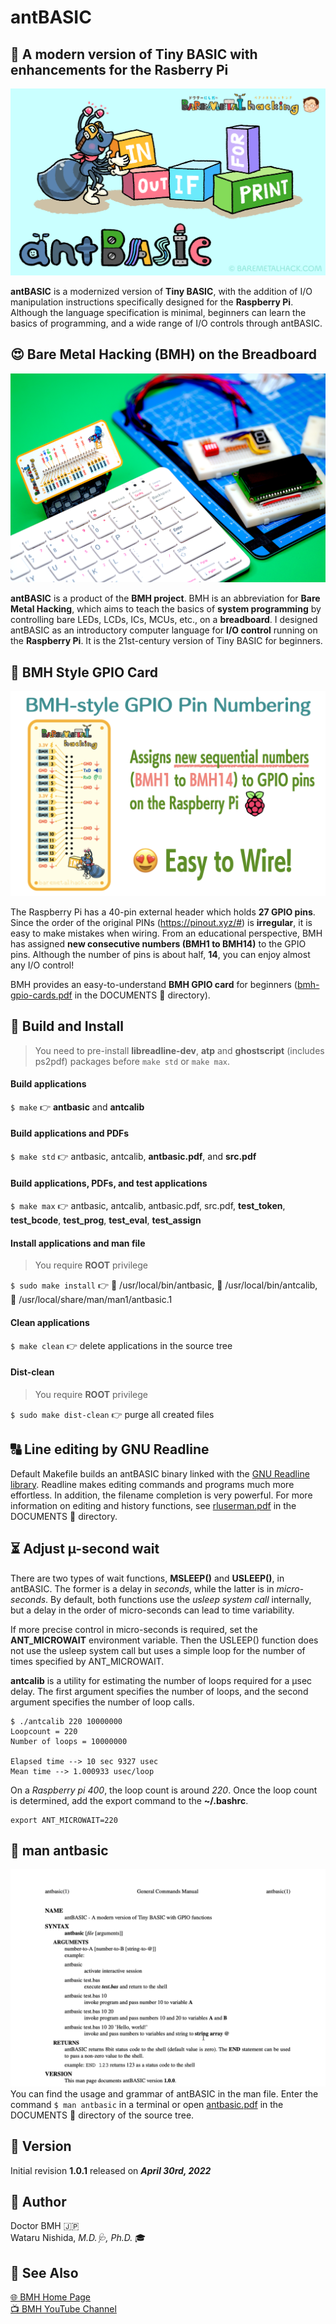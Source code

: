 # antBASIC
## 🎁 A modern version of Tiny BASIC with enhancements for the Rasberry Pi
![antBASIC](./IMAGES/antbasic.png "antBASIC")

**antBASIC** is a modernized version of **Tiny BASIC**, with the addition of I/O manipulation instructions specifically designed for the **Raspberry Pi**. Although the language specification is minimal, beginners can learn the basics of programming, and a wide range of I/O controls through antBASIC.
## 😍 Bare Metal Hacking (BMH) on the Breadboard
![Breadboard Hacking](./IMAGES/breadboard-hacking.png "Breadboard Hacking")

**antBASIC** is a product of the **BMH project**. BMH is an abbreviation for **Bare Metal Hacking**, which aims to teach the basics of **system programming** by controlling bare LEDs, LCDs, ICs, MCUs, etc., on a **breadboard**. I designed antBASIC as an introductory computer language for **I/O control** running on the **Raspberry Pi**. It is the 21st-century version of Tiny BASIC for beginners.
## 🚀 BMH Style GPIO Card
![BMH GPIO card](./IMAGES/BMH-pin-numbers.png "BMH GPIO card")

The Raspberry Pi has a 40-pin external header which holds **27 GPIO pins**. Since the order of the original PINs (https://pinout.xyz/#) is **irregular**, it is easy to make mistakes when wiring. From an educational perspective, BMH has assigned **new consecutive numbers (BMH1 to BMH14)** to the GPIO pins. Although the number of pins is about half, **14**, you can enjoy almost any I/O control!

BMH provides an easy-to-understand **BMH GPIO card** for beginners ([bmh-gpio-cards.pdf](./DOCUMENTS/bmh-gpio-cards.pdf) in the DOCUMENTS 📂 directory).

## 🔧 Build and Install
> You need to pre-install **libreadline-dev**, **atp** and **ghostscript** (includes ps2pdf) packages before `make std` or `make max`.

#### Build applications
`$ make` 👉 **antbasic** and **antcalib**
#### Build applications and PDFs
`$ make std` 👉 antbasic, antcalib, **antbasic.pdf**, and **src.pdf**
#### Build applications, PDFs, and test applications
`$ make max` 👉 antbasic, antcalib, antbasic.pdf, src.pdf, **test_token**, **test_bcode**, **test_prog**, **test_eval**, **test_assign**
#### Install applications and man file
> You require **ROOT** privilege

`$ sudo make install` 👉 📂 /usr/local/bin/antbasic, 📂 /usr/local/bin/antcalib, 📂 /usr/local/share/man/man1/antbasic.1
#### Clean applications
`$ make clean` 👉 delete applications in the source tree
#### Dist-clean
> You require **ROOT** privilege

`$ sudo make dist-clean` 👉 purge all created files

## 🔠 Line editing by GNU Readline
Default Makefile builds an antBASIC binary linked with the [GNU Readline library](https://tiswww.case.edu/php/chet/readline/rltop.html). Readline makes editing commands and programs much more effortless. In addition, the filename completion is very powerful. For more information on editing and history functions, see [rluserman.pdf](./DOCUMENTS/rluserman.pdf) in the DOCUMENTS 📂 directory.

## ⏳ Adjust µ-second wait
There are two types of wait functions, **MSLEEP()** and **USLEEP()**, in antBASIC. The former is a delay in *seconds*, while the latter is in *micro-seconds*. By default, both functions use the *usleep system call* internally, but a delay in the order of micro-seconds can lead to time variability.

If more precise control in micro-seconds is required, set the **ANT_MICROWAIT** environment variable. Then the USLEEP() function does not use the usleep system call but uses a simple loop for the number of times specified by ANT_MICROWAIT.

**antcalib** is a utility for estimating the number of loops required for a μsec delay. The first argument specifies the number of loops, and the second argument specifies the number of loop calls.
```
$ ./antcalib 220 10000000
Loopcount = 220
Number of loops = 10000000

Elapsed time --> 10 sec 9327 usec
Mean time --> 1.000933 usec/loop
```
On a *Raspberry pi 400*, the loop count is around *220*. Once the loop count is determined, add the export command to the **~/.bashrc**.
```
export ANT_MICROWAIT=220
```

## 📖 man antbasic
![man antbasic](./IMAGES/man-antbasic.png "man antbasic")
You can find the usage and grammar of antBASIC in the man file. Enter the command `$ man antbasic` in a terminal or open [antbasic.pdf](./DOCUMENTS/antbasic.pdf) in the DOCUMENTS 📂 directory of the source tree.

## 🎰 Version
Initial revision **1.0.1** released on ___April 30rd, 2022___

## 📝 Author
Doctor BMH 🇯🇵  
Wataru Nishida, _M.D.🩺, Ph.D._ 🎓

## 👀 See Also
[🌐 BMH Home Page](https://baremetalhack.com/en.html)  
[📺 BMH YouTube Channel](https://www.youtube.com/channel/UCQGey9r62VuiZrTy74HMHAg)

